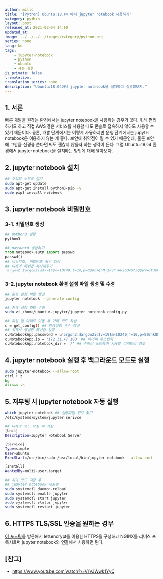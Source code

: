 ```yaml
---
author: millo
title: "[Python] Ubuntu:18.04 에서 jupyter notebook 사용하기"
category: python
layout: post
released_at: 2021-02-04 14:00
updated_at:
image: ../../../../images/category/python.png
series: none
lang: ko
tags:
    - jupyter-notebook
    - python
    - ubuntu
    - 자동 실행
is_private: false
translation:
translation_series: none
description: "Ubuntu:18.04에서 juypter notebook을 설치하고 실행해보자."
---
```


## 1. 서론

빠른 개발을 원하는 환경에서는 jupyter notebook을 사용하는 경우가 많다. 워낙 편리하기도 하고 직접 AWS 같은 서비스를 사용할 때도 콘솔로 접속하지 않아도 사용할 수 있기 때문이다. 물론, 개발 단계에서는 이렇게 사용하지만 운영 단계에서는 jupyter notebook은 이용하지 않는 게 좋다. 보안에 취약점이 될 수 있기 때문인데, 물론 보안에 그만큼 신경을 쓴다면 써도 괜찮지 않을까 하는 생각이 든다. 그럼 Ubuntu:18.04 환경에서 jupyter notebook을 설치하는 방법에 대해 알아보자.

## 2. jupyter notebook 설치

```bash
## 주피터 노트북 설치
sudo apt-get update
sudo apt-get install python3-pip -y
sudo pip3 install notebook
```

## 3. jupyter notebook 비밀번호

### 3-1. 비밀번호 생성

```bash
## python3 실행
python3
```

```python
## password 생성하기
from notebook.auth import passwd
passwd()
## 비밀번호, 비밀번호 확인 입력
## 아래의 해쉬값 복사해두기
'argon2:$argon2id$v=19$m=10240,t=10,p=8$6hkQhMjIksFnWks634673Q$pVadTdU8T6f+qhHDVIdHBA'
```

### 3-2. jupyter notebook 환경 설정 파일 생성 및 수정

```bash
## 환경 설정 파일 생성
jupyter notebook --generate-config

## 환경 설정 파일 수정
sudo vi /home/ubuntu/.jupyter/jupyter_notebook_config.py

## 파일 맨 아래로 이동 후 아래 코드 작성
c = get_config() ## 환경설정 변수 생성
## 위에서 생성한 해쉬값 입력
c.NotebookApp.password = u'argon2:$argon2id$v=19$m=10240,t=10,p=8$6hkQhMjIksFnWks634673Q$pVadTdU8T6f+qhHDVIdHBA'
c.NotebookApp.ip = '172.31.47.180' ## 아이피 주소입력
c.NotebookApp.notebook_dir = '/' ## 주피터 노트북이 사용할 디렉토리 경로
```

## 4. jupyter notebook 실행 후 백그라운드 모드로 실행

```bash
sudo jupyter-notebook --allow-root
ctrl + z
bg
disown -h
```

## 5. 재부팅 시 jupyter notebook 자동 실행

```bash
which jupyter-notebook ## 실행파일 위치 찾기
/etc/systemd/system/jupyter.serivce

## 아래의 코드 작성 후 저장
[Unit]
Description=Jupyter Notebook Server

[Service]
Type=simple
User=ubuntu
ExecStart=/usr/bin/sudo /usr/local/bin/jupyter-notebook --allow-root --config=/home/ubuntu/.jupyter/jupyter_notebook_config.py

[Install]
WantedBy=multi-user.target

## 위의 코드 저장 후
## jupyter notebook 재실행
sudo systemctl daemon-reload
sudo systemctl enable jupyter
sudo systemctl start jupyter
sudo systemctl status jupyter
sudo systemctl restart jupyter
```

## 6. HTTPS TLS/SSL 인증을 원하는 경우

[이 포스팅](https://millo-L.github.io/Ubuntu-18.04에서-letsencrypt-HTTPS-환경구축/)을 방문해서 letsencrypt를 이용한 HTTPS를 구성하고 NGINX를 리버스 프록시로써 jupyter notebook와 연결해서 사용하면 된다.

## [참고]

-   https://www.youtube.com/watch?v=VrVJWwk1YyQ

